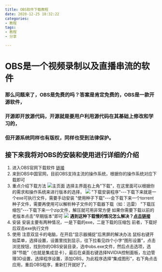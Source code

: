 ```yaml
---
title: OBS软件下载教程
date: 2020-12-25 18:32:22
categories:
- 教程
tags:
- 教程
- 分享

---
```

# OBS是一个视频录制以及直播串流的软件
### 那么问题来了，OBS是免费的吗？答案是肯定免费的，OBS是一款开源软件，
### 开源即开放源代码，开源就是要用户利用源代码在其基础上修改和学习的，
### 但开源系统同样也有版权，同样也受到法律保护。
## 接下来我将对OBS的安装和使用进行详细的介绍
1. 进入OBS官网下载软件 [链接](https://obsproject.com/zh-cn "OBS官网")
2. 来到OBS中国官网，目前OBS支持主流的操作系统，根据你的操作系统对应下载即可
3. 重点介绍下载方法
![主页面](https://cdn.jsdelivr.net/gh/a1046700338/a1046700338.github.io@2.0/images/obs1.jpg)
选择主界面右上角"下载"，在这里面可以根据你的需求和操作系统来进行版本的选择，
![](https://cdn.jsdelivr.net/gh/a1046700338/a1046700338.github.io@2.0/images/obs2.jpg)
"下载安装程序"---下载下来就是一个exe可执行文件，需要手动安装
"使用种子下载"---会下载下来一个torrent种子文件，需要再使用可以解析种子文件的下载器下载（如：迅雷）
"下载压缩包"---下载下来一个zip文件，解压就可用非常方便
如果你需要下载以前的老版本点击"早期版本"即可
![](https://cdn.jsdelivr.net/gh/a1046700338/a1046700338.github.io@2.0/images/obs3.jpg)
**遇到这种下载慢的情况怎么解决？[点击链接](http://a1046700338.github.io/2020/12/25/download-fangfa/)**
4. 安装
安装主要有两种情况，一是下载的exe，二是下载的压缩包
前者，下载好后双击exe执行文件
5. 使用
注意双显卡的电脑，在开启“显示器捕捉”后黑屏的解决办法
鼠标右键开始菜单，选择设置，设置里找到显示，往下拉看见四个小字“图形设置”，点击浏览按钮，找到你的OBS安装目录，选中obs.exe文件，然后点击选项，选择“节能”（也就是集成显卡），最后在桌面右键选择NVIDIA控制面板，左边管理3D设置，选择程序设置，添加OBS，为此程序选择“集成图形”，右下角点击应用，重启OBS程序，重新打开就好了。